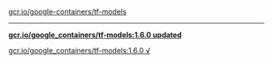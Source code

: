 [gcr.io/google-containers/tf-models](https://hub.docker.com/r/anjia0532/tf-models/tags/) 

----
**[gcr.io/google_containers/tf-models:1.6.0 updated](https://hub.docker.com/r/anjia0532/tf-models/tags/)**

[gcr.io/google_containers/tf-models:1.6.0 √](https://hub.docker.com/r/anjia0532/tf-models/tags/)

